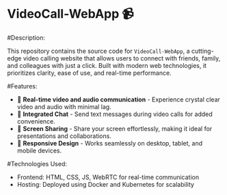 # VideoCall-WebApp 📹

#Description:

This repository contains the source code for `VideoCall-WebApp`, a cutting-edge video calling website that allows users to connect with friends, family, and colleagues with just a click. Built with modern web technologies, it prioritizes clarity, ease of use, and real-time performance.

#Features:

- 🚀 **Real-time video and audio communication** - Experience crystal clear video and audio with minimal lag.
- 💬 **Integrated Chat** - Send text messages during video calls for added convenience.
- 🎥 **Screen Sharing** - Share your screen effortlessly, making it ideal for presentations and collaborations.
- 📱 **Responsive Design** - Works seamlessly on desktop, tablet, and mobile devices.

#Technologies Used:

- Frontend: HTML, CSS, JS, WebRTC for real-time communication
- Hosting: Deployed using Docker and Kubernetes for scalability
